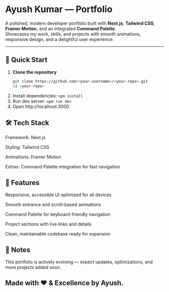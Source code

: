 # Ayush Kumar — Portfolio

A polished, modern developer portfolio built with **Next.js**, **Tailwind CSS**, **Framer Motion**, and an integrated **Command Palette**.  
Showcases my work, skills, and projects with smooth animations, responsive design, and a delightful user experience.

---

## 🚀 Quick Start

1. **Clone the repository**  
   ```bash
   git clone https://github.com/<your-username>/<your-repo>.git
   cd <your-repo>
2. Install dependencies: `npm install`
3. Run dev server: `npm run dev`
4. Open http://localhost:3000


## 🛠️ Tech Stack

Framework: Next.js

Styling: Tailwind CSS

Animations: Framer Motion

Extras: Command Palette integration for fast navigation

## 📌 Features

Responsive, accessible UI optimized for all devices

Smooth entrance and scroll-based animations

Command Palette for keyboard-friendly navigation

Project sections with live links and details

Clean, maintainable codebase ready for expansion

## 📝 Notes

This portfolio is actively evolving — expect updates, optimizations, and more projects added soon.

## Made with ❤️ & Excellence by Ayush.
